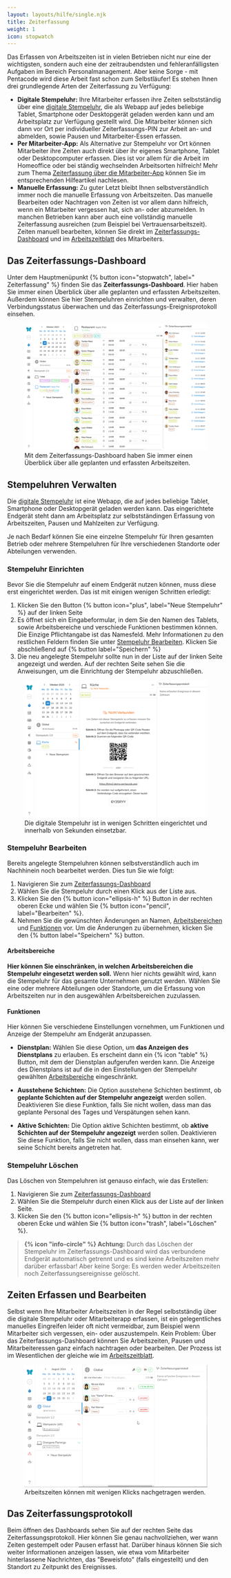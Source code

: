 ```yaml
---
layout: layouts/hilfe/single.njk
title: Zeiterfassung
weight: 1
icon: stopwatch
---
```


Das Erfassen von Arbeitszeiten ist in vielen Betrieben nicht nur eine der wichtigsten, sondern auch eine der zeitraubendsten und fehleranfälligsten Aufgaben im Bereich Personalmanagement. Aber keine Sorge - mit Pentacode wird diese Arbeit fast schon zum Selbstläufer! Es stehen Ihnen drei grundlegende Arten der Zeiterfassung zu Verfügung:

- **Digitale Stempeluhr:** Ihre Mitarbeiter erfassen ihre Zeiten selbstständig über eine [digitale Stempeluhr](/hilfe/stempeluhr/), die als Webapp auf jedes beliebige Tablet, Smartphone oder Desktopgerät geladen werden kann und am Arbeitsplatz zur Verfügung gestellt wird. Die Mitarbeiter können sich dann vor Ort per individueller Zeiterfassungs-PIN zur Arbeit an- und abmelden, sowie Pausen und Mitarbeiter-Essen erfassen.
- **Per Mitarbeiter-App:** Als Alternative zur Stempeluhr vor Ort können Mitarbeiter ihre Zeiten auch direkt über ihr eigenes Smartphone, Tablet oder Desktopcomputer erfassen. Dies ist vor allem für die Arbeit im Homeoffice oder bei ständig wechselnden Arbeitsorten hilfreich! Mehr zum Thema [Zeiterfassung über die Mitarbeiter-App](/hilfe/handbuch/mitarbeiter-app/#zeiterfassung) können Sie im entsprechenden Hilfeartikel nachlesen.
- **Manuelle Erfassung:** Zu guter Letzt bleibt Ihnen selbstverständlich immer noch die manuelle Erfassung von Arbeitszeiten. Das manuelle Bearbeiten oder Nachtragen von Zeiten ist vor allem dann hilfreich, wenn ein Mitarbeiter vergessen hat, sich an- oder abzumelden. In manchen Betrieben kann aber auch eine vollständig manuelle Zeiterfassung ausreichen (zum Beispiel bei Vertrauensarbeitszeit). Zeiten manuell bearbeiten, können Sie direkt im [Zeiterfassungs-Dashboard](#zeiten-erfassen-und-bearbeiten) und im [Arbeitszeitblatt](/hilfe/handbuch/mitarbeiter/arbeitszeiten/) des Mitarbeiters.

## Das Zeiterfassungs-Dashboard

Unter dem Hauptmenüpunkt {% button icon="stopwatch", label=" Zeiterfassung" %} finden Sie das **Zeiterfassungs-Dashboard**. Hier haben Sie immer einen Überblick über alle geplanten und erfassten Arbeitszeiten. Außerdem können Sie hier Stempeluhren einrichten und verwalten, deren Verbindungsstatus überwachen und das Zeiterfassungs-Ereignisprotokoll einsehen. 

<figure>
<img src="dashboard_1.png" />
<figcaption>Mit dem Zeiterfassungs-Dashboard haben Sie immer einen Überblick über alle geplanten und erfassten Arbeitszeiten.</figcaption>
</figure>

## Stempeluhren Verwalten

Die [digitale Stempeluhr](/hilfe/stempeluhr/) ist eine Webapp, die auf jedes beliebige Tablet, Smartphone oder Desktopgerät geladen werden kann. Das eingerichtete Endgerät steht dann am Arbeitsplatz zur selbstständingen Erfassung von Arbeitszeiten, Pausen und Mahlzeiten zur Verfügung.

Je nach Bedarf können Sie eine einzelne Stempeluhr für Ihren gesamten Betrieb oder mehrere Stempeluhren für Ihre verschiedenen Standorte oder Abteilungen verwenden.

### Stempeluhr Einrichten

Bevor Sie die Stempeluhr auf einem Endgerät nutzen können, muss diese erst eingerichtet werden. Das ist mit einigen wenigen Schritten erledigt:

1. Klicken Sie den Button {% button icon="plus", label="Neue Stempeluhr" %} auf der linken Seite
2. Es öffnet sich ein Eingabeformular, in dem Sie den Namen des Tablets, sowie Arbeitsbereiche und verschiede Funktionen bestimmen können. Die Einzige Pflichtangabe ist das Namesfeld. Mehr Informationen zu den restlichen Feldern finden Sie unter [Stempeluhr Bearbeiten](#stempeluhr-bearbeiten). Klicken Sie abschließend auf {% button label="Speichern" %}
3. Die neu angelegte Stempeluhr sollte nun in der Liste auf der linken Seite angezeigt und werden. Auf der rechten Seite sehen Sie die Anweisungen, um die Einrichtung der Stempeluhr abzuschließen.

<figure>
<img src="stempeluhr_einrichten_2.png" />
<figcaption>Die digitale Stempeluhr ist in wenigen Schritten eingerichtet und innerhalb von Sekunden einsetzbar.</figcaption>
</figure>

### Stempeluhr Bearbeiten

Bereits angelegte Stempeluhren können selbstverständlich auch im Nachhinein noch bearbeitet werden. Dies tun Sie wie folgt:

1. Navigieren Sie zum [Zeiterfassungs-Dashboard](#das-zeiterfassungs-dashboard)
2. Wählen Sie die Stempeluhr durch einen Klick aus der Liste aus.
3. Klicken Sie den {% button icon="ellipsis-h" %} Button in der rechten oberen Ecke und wählen Sie {% button icon="pencil", label="Bearbeiten" %}.
4. Nehmen Sie die gewünschten Änderungen an Namen, [Arbeitsbereichen](#arbeitsbereiche) und [Funktionen](#funktionen) vor. Um die Änderungen zu übernehmen, klicken Sie den {% button label="Speichern" %} button.

#### Arbeitsbereiche

**Hier können Sie einschränken, in welchen Arbeitsbereichen die Stempeluhr eingesetzt werden soll.** Wenn hier nichts gewählt wird, kann die Stempeluhr für das gesamte Unternehmen genutzt werden. Wählen Sie eine oder mehrere Abteilungen oder Standorte, um die Erfassung von Arbeitszeiten nur in den ausgewählen Arbeitsbereichen zuzulassen.

#### Funktionen

Hier können Sie verschiedene Einstellungen vornehmen, um Funktionen und Anzeige der Stempeluhr am Endgerät anzupassen.

- **Dienstplan:** Wählen Sie diese Option, um **das Anzeigen des Dienstplans** zu erlauben. Es erscheint dann ein {% icon "table" %} Button, mit dem der Dienstplan aufgerufen werden kann. Die Anzeige des Dienstplans ist auf die in den Einstellungen der Stempeluhr gewählten [Arbeitsbereiche](#arbeitsbereiche) eingeschränkt.

- **Ausstehene Schichten:** Die Option ausstehene Schichten bestimmt, ob **geplante Schichten auf der Stempeluhr angezeigt** werden sollen. Deaktivieren Sie diese Funktion, falls Sie nicht wollen, dass man das geplante Personal des Tages und Verspätungen sehen kann.

- **Aktive Schichten:** Die Option aktive Schichten bestimmt, ob **aktive Schichten auf der Stempeluhr angezeigt** werden sollen. Deaktivieren Sie diese Funktion, falls Sie nicht wollen, dass man einsehen kann, wer seine Schicht bereits angetreten hat. 

### Stempeluhr Löschen

Das Löschen von Stempeluhren ist genauso einfach, wie das Erstellen:

1. Navigieren Sie zum [Zeiterfassungs-Dashboard](#das-zeiterfassungs-dashboard)
2. Wählen Sie die Stempeluhr durch einen Klick aus der Liste auf der linken Seite.
3. Klicken Sie den {% button icon="ellipsis-h" %} button in der rechten oberen Ecke und wählen Sie {% button icon="trash", label="Löschen" %}.

> **{% icon "info-circle" %} Achtung:** Durch das Löschen der Stempeluhr im Zeiterfassungs-Dashboard wird das verbundene Endgerät automatisch getrennt und es sind keine Arbeitszeiten mehr darüber erfassbar! Aber keine Sorge: Es werden weder Arbeitszeiten noch Zeiterfassungsereignisse gelöscht.

## Zeiten Erfassen und Bearbeiten

Selbst wenn Ihre Mitarbeiter Arbeitszeiten in der Regel selbstständig über die digitale Stempeluhr oder Mitarbeiterapp erfassen, ist ein gelegentliches manuelles Eingreifen leider oft nicht vermeidbar, zum Beispiel wenn Mitarbeiter sich vergessen, ein- oder auszustempeln. Kein Problem: Über das Zeiterfassungs-Dashboard können Sie Arbeitszeiten, Pausen und Mitarbeiteressen ganz einfach nachtragen oder bearbeiten. Der Prozess ist im Wesentlichen der gleiche wie im [Arbeitszeitblatt](/hilfe/handbuch/mitarbeiter/arbeitszeiten/#arbeitszeit-bearbeiten). 

<figure>
<img src="nachtrag.gif" />
<figcaption>Arbeitszeiten können mit wenigen Klicks nachgetragen werden.</figcaption>
</figure>

## Das Zeiterfassungsprotokoll

Beim öffnen des Dashboards sehen Sie auf der rechten Seite das Zeiterfassungsprotokoll. Hier können Sie genau nachvollziehen, wer wann Zeiten gestempelt oder Pausen erfasst hat. Darüber hinaus können Sie sich weiter Informationen anzeigen lassen, wie etwa vom Mitarbeiter hinterlassene Nachrichten, das "Beweisfoto" (falls eingestellt) und den Standort zu Zeitpunkt des Ereignisses.